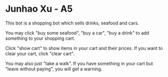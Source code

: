 # Junhao Xu - A5

This bot is a shopping bot which sells drinks, seafood and cars.

You may click "buy some seafood", "buy a car", "buy a drink" to add something to your shopping cart.

Click "show cart" to show items in your cart and their prices. If you want to clear your cart, click "clear cart".

You may also just "take a walk". If you have something in your cart but "leave without paying", you will get a warning.